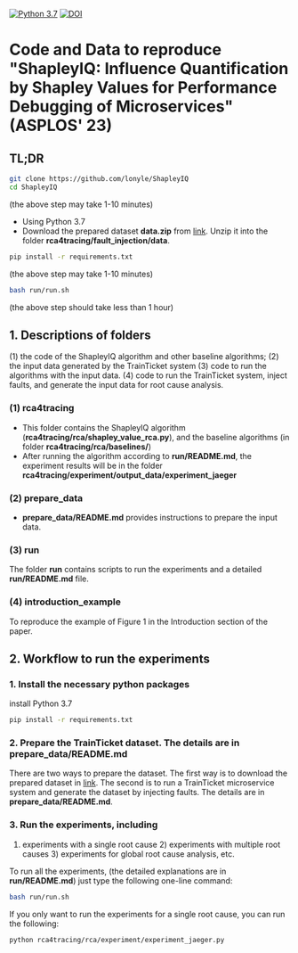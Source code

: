 [![Python 3.7](https://img.shields.io/badge/python-3.7-blue.svg)](https://www.python.org/downloads/release/python-370/)
[![DOI](https://zenodo.org/badge/702103235.svg)](https://zenodo.org/doi/10.5281/zenodo.10054640)

# Code and Data to reproduce "ShapleyIQ: Influence Quantification by Shapley Values for Performance Debugging of Microservices" (ASPLOS' 23)

## TL;DR
```bash
git clone https://github.com/lonyle/ShapleyIQ
cd ShapleyIQ
```
(the above step may take 1-10 minutes)

- Using Python 3.7
- Download the prepared dataset **data.zip** from [link](https://1drv.ms/u/s!AuhX-fJM-sJvhHJOWRy9IOK1sDbv?e=zqutJo). Unzip it into the folder **rca4tracing/fault_injection/data**.
```bash
pip install -r requirements.txt
```
(the above step may take 1-10 minutes)

```bash
bash run/run.sh
```
(the above step should take less than 1 hour)

## 1. Descriptions of folders

(1) the code of the ShapleyIQ algorithm and other baseline algorithms; (2) the input data generated by the TrainTicket system (3) code to run the algorithms with the input data. (4) code to run the TrainTicket system, inject faults, and generate the input data for root cause analysis. 

<!-- ### technical_report.pdf
    It includes the proofs of all Theorems, the details on how to generalize to performance schema data and QPS data, etc. -->
### (1) rca4tracing 
* This folder contains the ShapleyIQ algorithm (**rca4tracing/rca/shapley_value_rca.py**), and the baseline algorithms (in folder **rca4tracing/rca/baselines/**)
* After running the algorithm according to **run/README.md**, the experiment results will be in the folder **rca4tracing/experiment/output_data/experiment_jaeger**

### (2) prepare_data
* **prepare_data/README.md** provides instructions to prepare the input data.


### (3) run 
The folder **run** contains scripts to run the experiments and a detailed **run/README.md** file.

### (4) introduction_example
To reproduce the example of Figure 1 in the Introduction section of the paper.

<!-- * We provide the code for all the baseline algorithms, the collected data from TrainTicket, and the collected MySQL performance schema data
    - The TrainTicket data is in fault_injection/data.zip
    - The performance schema data is in datasources/perf_schema/datasets/ 
    - The experiment results on TrainTicket are in experiment/output_data/experiment_jaeger.zip -->
<!-- ### Code_and_Data.zip
We provide the .zip file for the Code_and_Data folder (including the data), you can visit the following anonymized link to download it: **https://1drv.ms/u/s!AuhX-fJM-sJvgza0-Wy5i7cLBRFa?e=5OhBjw**

* We provide the .pyc file of ShapleyRCA in **rca4tracing/rca/shapley_value_rca.pyc** for reproduction of our experiment results. The Python source code of ShapleyRCA will be released once it is approved by our legal department. -->

## 2. Workflow to run the experiments
<!-- 1. Unzip the Code_and_Data.zip

In order to save space of this repo, we compress the data files.
Please unzip the Code_and_Data.zip that you have downloaded from  **https://1drv.ms/u/s!AuhX-fJM-sJvgza0-Wy5i7cLBRFa?e=5OhBjw** before you run the experiments. -->

### 1. Install the necessary python packages
install Python 3.7
```bash
pip install -r requirements.txt
```

### 2. Prepare the TrainTicket dataset. The details are in **prepare_data/README.md**
There are two ways to prepare the dataset. The first way is to download the prepared dataset in [link](https://1drv.ms/u/s!AuhX-fJM-sJvhHJOWRy9IOK1sDbv?e=zqutJo). The second is to run a TrainTicket microservice system and generate the dataset by injecting faults. The details are in **prepare_data/README.md**.

### 3. Run the experiments, including 
1) experiments with a single root cause 2) experiments with multiple root causes 3) experiments for global root cause analysis, etc. 


To run all the experiments, (the detailed explanations are in **run/README.md**) just type the following one-line command:
```bash
bash run/run.sh
```

If you only want to run the experiments for a single root cause, you can run the following:
```bash
python rca4tracing/rca/experiment/experiment_jaeger.py 
```



